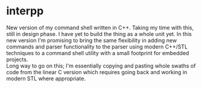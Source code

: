 # interpp
New version of my command shell written in C++. Taking my time with this, still in design phase. I have yet to build the thing as a whole unit yet. In this new version I'm promising to bring the same flexibility in adding new commands and parser functionality to the parser using modern C++/STL techniques to a command shell utility with a small footprint for embedded projects.<br>Long way to go on this; I'm essentially copying and pasting whole swaths of code from the linear C version which requires going back and working in modern STL where appropriate.
